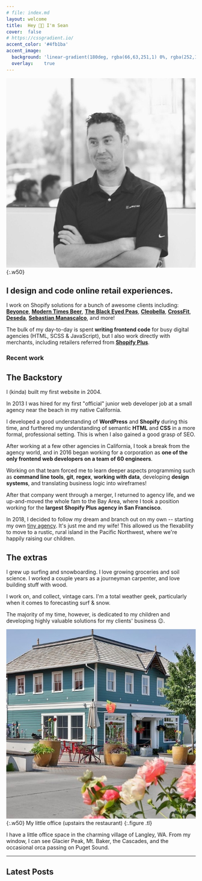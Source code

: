 ```yaml
---
# file: index.md
layout: welcome
title:  Hey 👋🏽 I'm Sean
cover:  false
# https://cssgradient.io/
accent_color: '#4fb1ba'
accent_image: 
  background: 'linear-gradient(180deg, rgba(66,63,251,1) 0%, rgba(252,109,70,1) 100%)'
  overlay:    true
---
```


![Sean's image](/assets/img/sean-orfila5.jpg){:.w50}

## I design and code online retail experiences.
I work on Shopify solutions for a bunch of awesome clients including: **[Beyonce](https://shop.beyonce.com/)**, **[Modern Times Beer](http://www.moderntimesbeer.com/)**, **[The Black Eyed Peas](https://store.blackeyedpeas.com/)**, **[Cleobella](https://shop.cleobella.com/)**, **[CrossFit](https://www.crossfit.com/)**, **[Deseda](https://www.shopdeseda.com/)**, **[Sebastian Manascalco](https://shop.sebastianlive.com/)**, and more!

The bulk of my day-to-day is spent **writing frontend code** for busy digital agencies (HTML, SCSS & JavaScript), but I also work directly with merchants, including retailers referred from [**Shopify Plus**](https://www.shopify.com/plus?ref=orfila-design).

### Recent work
<!--projects-->

## The Backstory
I (kinda) built my first website in 2004. 

In 2013 I was hired for my first "official" junior web developer job at a small agency near the beach in my native California. 

I developed a good understanding of **WordPress** and **Shopify** during this time, and furthered my understanding of semantic **HTML** and **CSS** in a more formal, professional setting. This is when I also gained a good grasp of SEO. 

After working at a few other agencies in California, I took a break from the agency world, and in 2016 began working for a corporation as **one of the only frontend web developers on a team of 60 engineers**. 

Working on that team forced me to learn deeper aspects programming such as **command line tools**, **git**, **regex**, **working with data**, developing **design systems**, and translating business logic into wireframes! 

After that company went through a merger, I returned to agency life, and we up-and-moved the whole fam to the Bay Area, where I took a position working for the **largest Shopify Plus agency in San Francisco**. 

In 2018, I decided to follow my dream and branch out on my own -- starting my own [tiny agency](https://grizzlypoppy.com). It's just me and my wife! This allowed us the flexability to move to a rustic, rural island in the Pacific Northwest, where we're happily raising our children. 

## The extras
I grew up surfing and snowboarding. I love growing groceries and soil science. I worked a couple years as a journeyman carpenter, and love building stuff with wood. 
 
 I work on, and collect, vintage cars. I'm a total weather geek, particularly when it comes to forecasting surf & snow. 
 
 The majority of my time, however, is dedicated to my children and developing highly valuable solutions for my clients' business 😉.

![Sean's image](/assets/img/office.jpg){:.w50}
My little office (upstairs the restaurant)
{:.figure .tl}

I have a little office space in the charming village of Langley, WA. From my window, I can see Glacier Peak, Mt. Baker, the Cascades, and the occasional orca passing on Puget Sound. 

---

## Latest Posts
<!--posts-->
